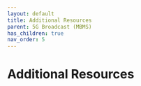 ```yaml
---
layout: default
title: Additional Resources
parent: 5G Broadcast (MBMS)
has_children: true
nav_order: 5
---
```


# Additional Resources
